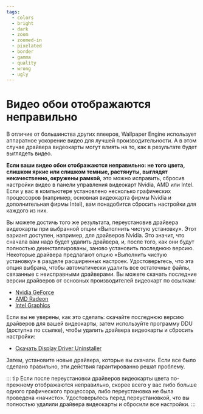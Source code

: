 ```yaml
---
tags:
  - colors
  - bright
  - dark
  - zoom
  - zoomed-in
  - pixelated
  - border
  - gamma
  - quality
  - wrong
  - ugly
---
```


# Видео обои отображаются неправильно

В отличие от большинства других плееров, Wallpaper Engine использует аппаратное ускорение видео для лучшей производительности. А в этом случае драйвера видеокарты могут влиять на то, как в результате будет выглядеть видео.

**Если ваши видео обои отображаются неправильно: не того цвета, слишком яркие или слишком темные, растянуты, выглядят некачественно, окружены рамкой**, это можно исправить, сбросив настройки видео в панели управления видеокарт Nvidia, AMD или Intel. Если у вас в компьютере установлено несколько графических процессоров (например, основная видеокарта фирмы Nvidia и дополнительная фирмы Intel), вам понадобится сбросить настройки для каждого из них.

Вы можете достичь того же результата, переустановив драйвера видеокарты при выбранной опции «Выполнить чистую установку». Этот вариант доступен, например, для драйверов Nvidia. Это значит, что сначала вам надо будет удалить драйвера, и, после того, как они будут полностью деинсталлированы, заново установить последнюю версию. Некоторые драйвера предлагают опцию «Выполнить чистую установку» в разделе расширенных настроек. Удостоверьтесь, что эта опция выбрана, чтобы автоматически удалить все остаточные файлы, связанные с неисправными драйверами. Вы можете скачать последние версии драйверов от основных производителей видеокарт по ссылкам:

* [Nvidia GeForce](https://www.nvidia.com/Download/index.aspx)
* [AMD Radeon](https://www.amd.com/support)
* [Intel Graphics](https://downloadcenter.intel.com/product/80939/Graphics-Drivers)

Если вы не уверены, как это сделать: скачайте последнюю версию драйверов для вашей видеокарты, затем используйте программу DDU (доступна по ссылке), чтобы удалить драйвера видеокарты и сбросить настройки:

* [Скачать Display Driver Uninstaller](https://www.guru3d.com/files-details/display-driver-uninstaller-download.html)

Затем, установите новые драйвера, которые вы скачали. Если все было сделано правильно, эти действия гарантированно решат проблему.

::: tip
Если после переустановки драйверов видеокарты цвета по-прежнему отображаются неправильно, скорее всего у вас либо больше одного графического процессора, либо переустановка не была проведена «начисто». Удостоверьтесь перед переустановкой, что вы полностью удалили драйвера видеокарты и сбросили все настройки.
:::